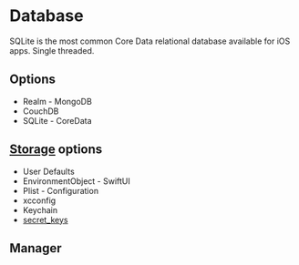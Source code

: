 # Database


SQLite is the most common Core Data  relational database available for iOS apps.
Single threaded.


## Options
- Realm - MongoDB
- CouchDB
- SQLite - CoreData


## [Storage](storage.md) options
- User Defaults
- EnvironmentObject - SwiftUI
- Plist - Configuration
- xcconfig
- Keychain
- [secret_keys](secret_keys.md)





## Manager